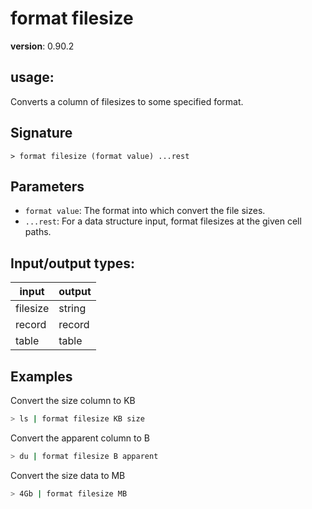 # format filesize

**version**: 0.90.2

## **usage**:

Converts a column of filesizes to some specified format.

## Signature

`> format filesize (format value) ...rest`

## Parameters

- `format value`: The format into which convert the file sizes.
- `...rest`: For a data structure input, format filesizes at the given cell paths.

## Input/output types:

| input    | output |
| -------- | ------ |
| filesize | string |
| record   | record |
| table    | table  |

## Examples

Convert the size column to KB

```bash
> ls | format filesize KB size
```

Convert the apparent column to B

```bash
> du | format filesize B apparent
```

Convert the size data to MB

```bash
> 4Gb | format filesize MB
```
